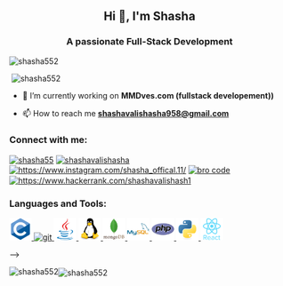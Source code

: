<h2 align="center">Hi 👋, I'm Shasha</h2>
<h3 align="center">A passionate Full-Stack Development</h3>

<p align="left"> <img src="https://komarev.com/ghpvc/?username=shasha552&label=Profile%20views&color=0e75b6&style=flat" alt="shasha552" /> </p>
<p>&nbsp;<img align="rigth" src="https://github-readme-stats.vercel.app/api?username=shasha552&show_icons=true&locale=en" alt="shasha552" /></p>

<!--<p align="left"> <a href="https://github.com/ryo-ma/github-profile-trophy"><img src="https://github-profile-trophy.vercel.app/?username=shasha552" alt="shasha552" /></a> </p>-->

<!--<p align="left"> <a href="" target="blank"><img src="https://img.shields.io/twitter/follow/riorockstar?logo=twitter&style=for-the-badge" alt="riorockstar" /></a> </p>-->

- 🔭 I’m currently working on **MMDves.com (fullstack developement))**

<!--- 👯 I’m looking to collaborate on **Backend developer**

- 🤝 I’m looking for API's devops on **MMdves**-->

- 📫 How to reach me **shashavalishasha958@gmail.com**

<h3 align="left">Connect with me:</h3>
<p align="left">
<!--<a href="https://twitter.com/riorockstar" target="blank"><img align="center" src="https://raw.githubusercontent.com/rahuldkjain/github-profile-readme-generator/master/src/images/icons/Social/twitter.svg" alt="riorockstar" height="30" width="40" /></a>-->
<a href="https://linkedin.com/in/shasha55" target="blank"><img align="center" src="https://raw.githubusercontent.com/rahuldkjain/github-profile-readme-generator/master/src/images/icons/Social/linked-in-alt.svg" alt="shasha55" height="30" width="40" /></a>
<a href="https://fb.com/shashavalishasha" target="blank"><img align="center" src="https://raw.githubusercontent.com/rahuldkjain/github-profile-readme-generator/master/src/images/icons/Social/facebook.svg" alt="shashavalishasha" height="30" width="40" /></a>
<a href="https://instagram.com/https://www.instagram.com/shasha_offical.11/" target="blank"><img align="center" src="https://raw.githubusercontent.com/rahuldkjain/github-profile-readme-generator/master/src/images/icons/Social/instagram.svg" alt="https://www.instagram.com/shasha_offical.11/" height="30" width="40" /></a>
<a href="https://www.youtube.com/c/bro code" target="blank"><img align="center" src="https://raw.githubusercontent.com/rahuldkjain/github-profile-readme-generator/master/src/images/icons/Social/youtube.svg" alt="bro code" height="30" width="40" /></a>
<a href="https://www.hackerrank.com/https://www.hackerrank.com/shashavalishash1" target="blank"><img align="center" src="https://raw.githubusercontent.com/rahuldkjain/github-profile-readme-generator/master/src/images/icons/Social/hackerrank.svg" alt="https://www.hackerrank.com/shashavalishash1" height="30" width="40" /></a>
</p>

<h3 align="left">Languages and Tools:</h3>
<!--<p align="left"> <a href="https://www.arduino.cc/" target="_blank" rel="noreferrer"> <img src="https://cdn.worldvectorlogo.com/logos/arduino-1.svg" alt="arduino" width="40" height="40"/> </a>-->
<a href="https://www.cprogramming.com/" target="_blank" rel="noreferrer"> <img src="https://raw.githubusercontent.com/devicons/devicon/master/icons/c/c-original.svg" alt="c" width="40" height="40"/> </a> 
<a href="https://git-scm.com/" target="_blank" rel="noreferrer"> <img src="https://www.vectorlogo.zone/logos/git-scm/git-scm-icon.svg" alt="git" width="40" height="40"/> </a> 
<!--<a href="https://www.adobe.com/in/products/illustrator.html" target="_blank" rel="noreferrer"> <img src="https://www.vectorlogo.zone/logos/adobe_illustrator/adobe_illustrator-icon.svg" alt="illustrator" width="40" height="40"/> </a>-->
<a href="https://www.java.com" target="_blank" rel="noreferrer"> <img src="https://raw.githubusercontent.com/devicons/devicon/master/icons/java/java-original.svg" alt="java" width="40" height="40"/> </a> 
<!--<a href="https://developer.mozilla.org/en-US/docs/Web/JavaScript" target="_blank" rel="noreferrer"> <img src="https://raw.githubusercontent.com/devicons/devicon/master/icons/javascript/javascript-original.svg" alt="javascript" width="40" height="40"/> </a>--> 
<a href="https://www.linux.org/" target="_blank" rel="noreferrer"> <img src="https://raw.githubusercontent.com/devicons/devicon/master/icons/linux/linux-original.svg" alt="linux" width="40" height="40"/> </a> <a href="https://www.mongodb.com/" target="_blank" rel="noreferrer"> <img src="https://raw.githubusercontent.com/devicons/devicon/master/icons/mongodb/mongodb-original-wordmark.svg" alt="mongodb" width="40" height="40"/> </a> 
<a href="https://www.mysql.com/" target="_blank" rel="noreferrer"> <img src="https://raw.githubusercontent.com/devicons/devicon/master/icons/mysql/mysql-original-wordmark.svg" alt="mysql" width="40" height="40"/> </a> 
<a href="https://www.php.net" target="_blank" rel="noreferrer"> <img src="https://raw.githubusercontent.com/devicons/devicon/master/icons/php/php-original.svg" alt="php" width="40" height="40"/> </a> 
<a href="https://www.python.org" target="_blank" rel="noreferrer"> <img src="https://raw.githubusercontent.com/devicons/devicon/master/icons/python/python-original.svg" alt="python" width="40" height="40"/> </a> 
<a href="https://reactjs.org/" target="_blank" rel="noreferrer"> <img src="https://raw.githubusercontent.com/devicons/devicon/master/icons/react/react-original-wordmark.svg" alt="react" width="40" height="40"/> </a> 
<!--<a href="https://www.ruby-lang.org/en/" target="_blank" rel="noreferrer"> <img src="https://raw.githubusercontent.com/devicons/devicon/master/icons/ruby/ruby-original.svg" alt="ruby" width="40" height="40"/> </a> <a href="https://vuejs.org/" target="_blank" rel="noreferrer"> <img src="https://raw.githubusercontent.com/devicons/devicon/master/icons/vuejs/vuejs-original-wordmark.svg" alt="vuejs" width="40" height="40"/> </a>--> </p>-->

<p><img align="left" src="https://github-readme-stats.vercel.app/api/top-langs?username=shasha552&show_icons=true&locale=en&layout=compact" alt="shasha552" /></p>
<p><img align="center" src="https://github-readme-streak-stats.herokuapp.com/?user=shasha552&" alt="shasha552" /></p>

